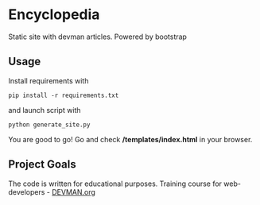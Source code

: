 # Encyclopedia

Static site with devman articles. Powered by bootstrap

## Usage
Install requirements with 
```
pip install -r requirements.txt
```

and launch script with
```
python generate_site.py
```
You are good to go! Go and check **/templates/index.html** in your browser.

## Project Goals

The code is written for educational purposes. Training course for web-developers - [DEVMAN.org](https://devman.org)
